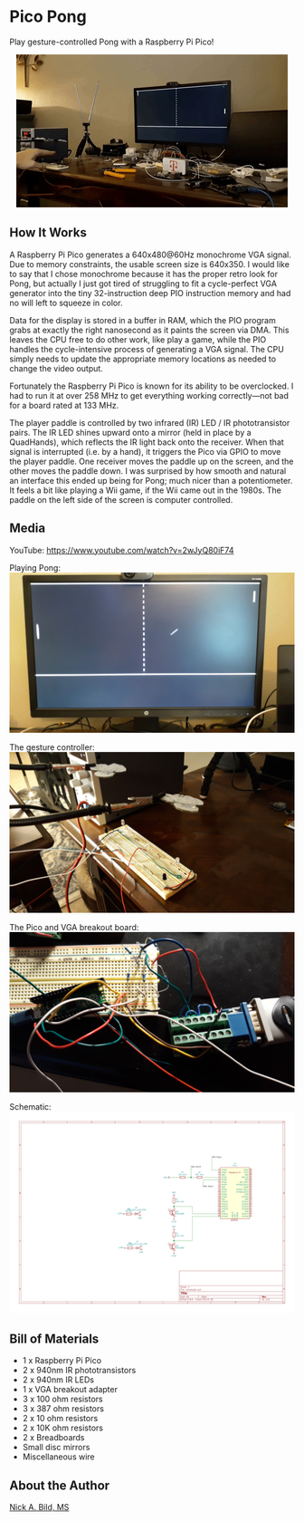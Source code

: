 # Pico Pong

Play gesture-controlled Pong with a Raspberry Pi Pico!

<p align="center">
<img src="https://raw.githubusercontent.com/nickbild/pico_pong/main/media/pico_pong.gif">
</p>

## How It Works

A Raspberry Pi Pico generates a 640x480@60Hz monochrome VGA signal.  Due to memory constraints, the usable screen size is 640x350.  I would like to say that I chose monochrome because it has the proper retro look for Pong, but actually I just got tired of struggling to fit a cycle-perfect VGA generator into the tiny 32-instruction deep PIO instruction memory and had no will left to squeeze in color.

Data for the display is stored in a buffer in RAM, which the PIO program grabs at exactly the right nanosecond as it paints the screen via DMA.  This leaves the CPU free to do other work, like play a game, while the PIO handles the cycle-intensive process of generating a VGA signal.  The CPU simply needs to update the appropriate memory locations as needed to change the video output.

Fortunately the Raspberry Pi Pico is known for its ability to be overclocked.  I had to run it at over 258 MHz to get everything working correctly—not bad for a board rated at 133 MHz.

The player paddle is controlled by two infrared (IR) LED / IR phototransistor pairs.  The IR LED shines upward onto a mirror (held in place by a QuadHands), which reflects the IR light back onto the receiver.  When that signal is interrupted (i.e. by a hand), it triggers the Pico via GPIO to move the player paddle.  One receiver moves the paddle up on the screen, and the other moves the paddle down.  I was surprised by how smooth and natural an interface this ended up being for Pong; much nicer than a potentiometer.  It feels a bit like playing a Wii game, if the Wii came out in the 1980s.  The paddle on the left side of the screen is computer controlled.

## Media

YouTube: https://www.youtube.com/watch?v=2wJyQ80iF74

Playing Pong:
![Pong](https://raw.githubusercontent.com/nickbild/pico_pong/main/media/20210507_190239_sm.jpg)

The gesture controller:
![Controller](https://raw.githubusercontent.com/nickbild/pico_pong/main/media/20210507_190101_sm.jpg)

The Pico and VGA breakout board:
![Pico](https://raw.githubusercontent.com/nickbild/pico_pong/main/media/20210507_190134_sm.jpg)

Schematic:
![Schematic](https://raw.githubusercontent.com/nickbild/pico_pong/main/media/schematic.svg)

## Bill of Materials

- 1 x Raspberry Pi Pico
- 2 x 940nm IR phototransistors
- 2 x 940nm IR LEDs
- 1 x VGA breakout adapter
- 3 x 100 ohm resistors
- 3 x 387 ohm resistors
- 2 x 10 ohm resistors
- 2 x 10K ohm resistors
- 2 x Breadboards
- Small disc mirrors
- Miscellaneous wire

## About the Author

[Nick A. Bild, MS](https://nickbild79.firebaseapp.com/#!/)
